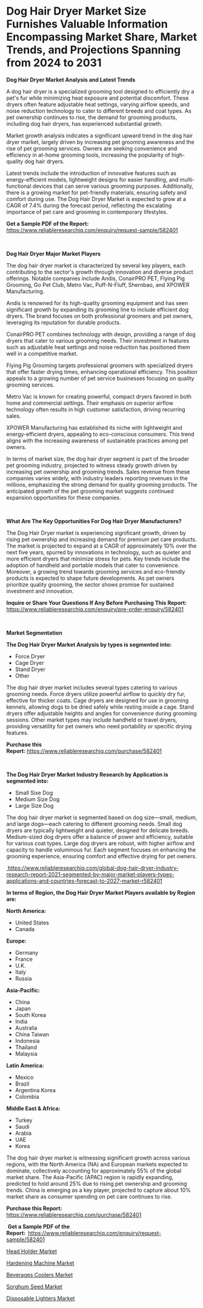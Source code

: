 <p><h1>Dog Hair Dryer Market Size Furnishes Valuable Information Encompassing Market Share, Market Trends, and Projections Spanning from 2024 to 2031</h1></p><p><strong>Dog Hair Dryer Market Analysis and Latest Trends</strong></p>
<p><p>A dog hair dryer is a specialized grooming tool designed to efficiently dry a pet's fur while minimizing heat exposure and potential discomfort. These dryers often feature adjustable heat settings, varying airflow speeds, and noise reduction technology to cater to different breeds and coat types. As pet ownership continues to rise, the demand for grooming products, including dog hair dryers, has experienced substantial growth. </p><p>Market growth analysis indicates a significant upward trend in the dog hair dryer market, largely driven by increasing pet grooming awareness and the rise of pet grooming services. Owners are seeking convenience and efficiency in at-home grooming tools, increasing the popularity of high-quality dog hair dryers. </p><p>Latest trends include the introduction of innovative features such as energy-efficient models, lightweight designs for easier handling, and multi-functional devices that can serve various grooming purposes. Additionally, there is a growing market for pet-friendly materials, ensuring safety and comfort during use. The Dog Hair Dryer Market is expected to grow at a CAGR of 7.4% during the forecast period, reflecting the escalating importance of pet care and grooming in contemporary lifestyles.</p></p>
<p><strong>Get a Sample PDF of the Report:&nbsp;</strong> <a href="https://www.reliableresearchiq.com/enquiry/request-sample/582401?utm_campaign=101&utm_medium=2&utm_source=Github&utm_content=ia&utm_term=18112024&utm_id=dog-hair-dryer">https://www.reliableresearchiq.com/enquiry/request-sample/582401</a></p>
<p>&nbsp;</p>
<p><strong>Dog Hair Dryer Major Market Players</strong></p>
<p><p>The dog hair dryer market is characterized by several key players, each contributing to the sector's growth through innovation and diverse product offerings. Notable companies include Andis, ConairPRO PET, Flying Pig Grooming, Go Pet Club, Metro Vac, Puff-N-Fluff, Shernbao, and XPOWER Manufacturing.</p><p>Andis is renowned for its high-quality grooming equipment and has seen significant growth by expanding its grooming line to include efficient dog dryers. The brand focuses on both professional groomers and pet owners, leveraging its reputation for durable products.</p><p>ConairPRO PET combines technology with design, providing a range of dog dryers that cater to various grooming needs. Their investment in features such as adjustable heat settings and noise reduction has positioned them well in a competitive market. </p><p>Flying Pig Grooming targets professional groomers with specialized dryers that offer faster drying times, enhancing operational efficiency. This position appeals to a growing number of pet service businesses focusing on quality grooming services.</p><p>Metro Vac is known for creating powerful, compact dryers favored in both home and commercial settings. Their emphasis on superior airflow technology often results in high customer satisfaction, driving recurring sales.</p><p>XPOWER Manufacturing has established its niche with lightweight and energy-efficient dryers, appealing to eco-conscious consumers. This trend aligns with the increasing awareness of sustainable practices among pet owners.</p><p>In terms of market size, the dog hair dryer segment is part of the broader pet grooming industry, projected to witness steady growth driven by increasing pet ownership and grooming trends. Sales revenue from these companies varies widely, with industry leaders reporting revenues in the millions, emphasizing the strong demand for quality grooming products. The anticipated growth of the pet grooming market suggests continued expansion opportunities for these companies.</p></p>
<p>&nbsp;</p>
<p><strong>What Are The Key Opportunities For Dog Hair Dryer Manufacturers?</strong></p>
<p><p>The Dog Hair Dryer market is experiencing significant growth, driven by rising pet ownership and increasing demand for premium pet care products. The market is projected to expand at a CAGR of approximately 10% over the next five years, spurred by innovations in technology, such as quieter and more efficient dryers that minimize stress for pets. Key trends include the adoption of handheld and portable models that cater to convenience. Moreover, a growing trend towards grooming services and eco-friendly products is expected to shape future developments. As pet owners prioritize quality grooming, the sector shows promise for sustained investment and innovation.</p></p>
<p><strong>Inquire or Share Your Questions If Any Before Purchasing This Report:</strong> <a href="https://www.reliableresearchiq.com/enquiry/pre-order-enquiry/582401?utm_campaign=101&utm_medium=2&utm_source=Github&utm_content=ia&utm_term=18112024&utm_id=dog-hair-dryer">https://www.reliableresearchiq.com/enquiry/pre-order-enquiry/582401</a></p>
<p>&nbsp;</p>
<p><strong>Market Segmentation</strong></p>
<p><strong>The Dog Hair Dryer Market Analysis by types is segmented into:</strong></p>
<p><ul><li>Force Dryer</li><li>Cage Dryer</li><li>Stand Dryer</li><li>Other</li></ul></p>
<p><p>The dog hair dryer market includes several types catering to various grooming needs. Force dryers utilize powerful airflow to quickly dry fur, effective for thicker coats. Cage dryers are designed for use in grooming kennels, allowing dogs to be dried safely while resting inside a cage. Stand dryers offer adjustable heights and angles for convenience during grooming sessions. Other market types may include handheld or travel dryers, providing versatility for pet owners who need portability or specific drying features.</p></p>
<p><strong>Purchase this Report:&nbsp;</strong><a href="https://www.reliableresearchiq.com/purchase/582401?utm_campaign=101&utm_medium=2&utm_source=Github&utm_content=ia&utm_term=18112024&utm_id=dog-hair-dryer">https://www.reliableresearchiq.com/purchase/582401</a></p>
<p>&nbsp;</p>
<p><strong>The Dog Hair Dryer Market Industry Research by Application is segmented into:</strong></p>
<p><ul><li>Small Sixe Dog</li><li>Medium Size Dog</li><li>Large Size Dog</li></ul></p>
<p><p>The dog hair dryer market is segmented based on dog size—small, medium, and large dogs—each catering to different grooming needs. Small dog dryers are typically lightweight and quieter, designed for delicate breeds. Medium-sized dog dryers offer a balance of power and efficiency, suitable for various coat types. Large dog dryers are robust, with higher airflow and capacity to handle voluminous fur. Each segment focuses on enhancing the grooming experience, ensuring comfort and effective drying for pet owners.</p></p>
<p><a href="https://www.reliableresearchiq.com/global-dog-hair-dryer-industry-research-report-2021-segmented-by-major-market-players-types-applications-and-countries-forecast-to-2027-market-r582401?utm_campaign=101&utm_medium=2&utm_source=Github&utm_content=ia&utm_term=18112024&utm_id=dog-hair-dryer">&nbsp;https://www.reliableresearchiq.com/global-dog-hair-dryer-industry-research-report-2021-segmented-by-major-market-players-types-applications-and-countries-forecast-to-2027-market-r582401</a></p>
<p><strong>In terms of Region, the Dog Hair Dryer Market Players available by Region are:</strong></p>
<p>
    <p> <strong> North America: </strong>
        <ul>
            <li>United States</li>
            <li>Canada</li>
        </ul>
        </p> 
    <p> <strong> Europe: </strong>
        <ul>
            <li>Germany</li>
            <li>France</li>
            <li>U.K.</li>
            <li>Italy</li>
            <li>Russia</li>
        </ul>
        </p> 
    <p> <strong> Asia-Pacific: </strong>
        <ul>
            <li>China</li>
            <li>Japan</li>
            <li>South Korea</li>
            <li>India</li>
            <li>Australia</li>
            <li>China Taiwan</li>
            <li>Indonesia</li>
            <li>Thailand</li>
            <li>Malaysia</li>
        </ul>
        </p> 
    <p> <strong> Latin America: </strong>
        <ul>
            <li>Mexico</li>
            <li>Brazil</li>
            <li>Argentina Korea</li>
            <li>Colombia</li>
        </ul>
        </p> 
    <p> <strong> Middle East & Africa: </strong>
        <ul>
            <li>Turkey</li>
            <li>Saudi</li>
            <li>Arabia</li>
            <li>UAE</li>
            <li>Korea</li>
        </ul>
    </p>
    </p>
<p><p>The dog hair dryer market is witnessing significant growth across various regions, with the North America (NA) and European markets expected to dominate, collectively accounting for approximately 55% of the global market share. The Asia-Pacific (APAC) region is rapidly expanding, predicted to hold around 25% due to rising pet ownership and grooming trends. China is emerging as a key player, projected to capture about 10% market share as consumer spending on pet care continues to rise.</p></p>
<p><strong>Purchase this Report: </strong><a href="https://www.reliableresearchiq.com/purchase/582401?utm_campaign=101&utm_medium=2&utm_source=Github&utm_content=ia&utm_term=18112024&utm_id=dog-hair-dryer">https://www.reliableresearchiq.com/purchase/582401</a></p>
<p>&nbsp;<strong>Get a Sample PDF of the Report:&nbsp;&nbsp;</strong><a href="https://www.reliableresearchiq.com/enquiry/request-sample/582401?utm_campaign=101&utm_medium=2&utm_source=Github&utm_content=ia&utm_term=18112024&utm_id=dog-hair-dryer">https://www.reliableresearchiq.com/enquiry/request-sample/582401</a></p>
<p><strong></strong></p>
<p><p><a href="https://issuu.com/reportprime-2/docs/head-holder-market-size-2030.pptx_b5ef7736b8e127?utm_campaign=101&utm_medium=2&utm_source=Github&utm_content=ia&utm_term=18112024&utm_id=dog-hair-dryer">Head Holder Market</a></p><p><a href="https://issuu.com/reportprime-2/docs/hardening-machine-market-size-2030._2fe75585ac8e04?utm_campaign=101&utm_medium=2&utm_source=Github&utm_content=ia&utm_term=18112024&utm_id=dog-hair-dryer">Hardening Machine Market</a></p><p><a href="https://www.linkedin.com/pulse/beverages-coolers-market-global-regional-analysis-focus-nwbpe?utm_campaign=101&utm_medium=2&utm_source=Github&utm_content=ia&utm_term=18112024&utm_id=dog-hair-dryer">Beverages Coolers Market</a></p><p><a href="https://www.linkedin.com/pulse/sorghum-seed-market-refracting-trends-consumer-behaviors-ijwxe?utm_campaign=101&utm_medium=2&utm_source=Github&utm_content=ia&utm_term=18112024&utm_id=dog-hair-dryer">Sorghum Seed Market</a></p><p><a href="https://www.linkedin.com/pulse/comprehensive-disposable-lighters-market-report-segmentation-xtrpe?utm_campaign=101&utm_medium=2&utm_source=Github&utm_content=ia&utm_term=18112024&utm_id=dog-hair-dryer">Disposable Lighters Market</a></p></p>